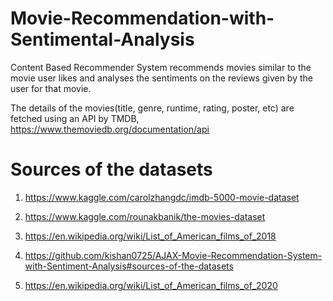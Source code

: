# Movie-Recommendation-with-Sentimental-Analysis
Content Based Recommender System recommends movies similar to the movie user likes and analyses the sentiments on the reviews given by the user for that movie.

The details of the movies(title, genre, runtime, rating, poster, etc) are fetched using an API by TMDB, https://www.themoviedb.org/documentation/api

# Sources of the datasets

1. https://www.kaggle.com/carolzhangdc/imdb-5000-movie-dataset

2. https://www.kaggle.com/rounakbanik/the-movies-dataset

3. https://en.wikipedia.org/wiki/List_of_American_films_of_2018

4. https://github.com/kishan0725/AJAX-Movie-Recommendation-System-with-Sentiment-Analysis#sources-of-the-datasets

5. https://en.wikipedia.org/wiki/List_of_American_films_of_2020
